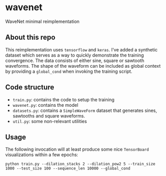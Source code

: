 # wavenet
WaveNet minimal reimplementation

## About this repo
This reimplementation uses `tensorflow` and `keras`. I've added a synthetic dataset which serves as a way to 
quickly demonstrate the training convergence. The data consists of either sine, square or sawtooth waveforms. 
The shape of the waveform can be included as global context by providing a `global_cond` when invoking the training 
script. 

## Code structure
- `train.py`: contains the code to setup the training
- `wavenet.py`: contains the model
- `datasets.py`: contains a `SimpleWaveForm` dataset that generates sines, sawtooths and square waveforms.
- `util.py`: some non-relevant utilities

## Usage  
The following invocation will at least produce some nice `TensorBoard` visualizations within a few epochs:
```
python train.py --dilation_stacks 2 --dilation_pow2 5 --train_size 1000 --test_size 100 --sequence_len 10000 --global_cond
```
